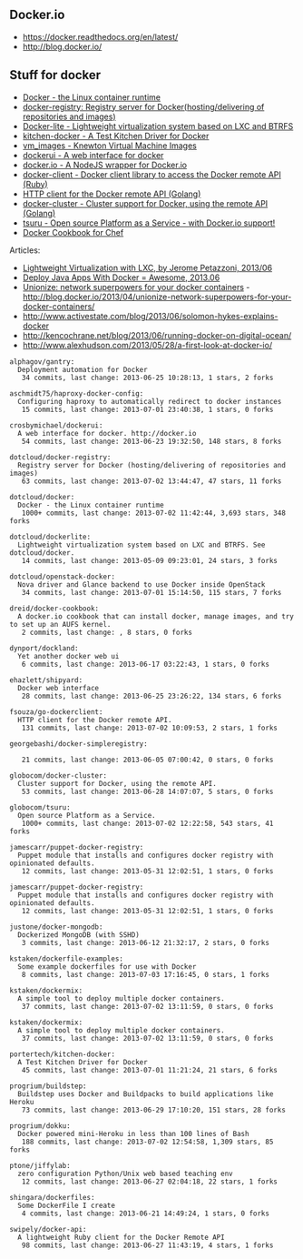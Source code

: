 ## Docker.io

  - https://docker.readthedocs.org/en/latest/
  - http://blog.docker.io/

## Stuff for docker
  - [Docker - the Linux container runtime](https://github.com/dotcloud/docker)
  - [docker-registry: Registry server for Docker(hosting/delivering of repositories and images)](https://github.com/dotcloud/docker-registry)
  - [Docker-lite - Lightweight virtualization system based on LXC and BTRFS](https://github.com/dotcloud/dockerlite.git)
  - [kitchen-docker - A Test Kitchen Driver for Docker](https://github.com/portertech/kitchen-docker)
  - [vm_images - Knewton Virtual Machine Images](https://github.com/Knewton/vm_images.git)
  - [dockerui - A web interface for docker](https://github.com/crosbymichael/dockerui.git)
  - [docker.io - A NodeJS wrapper for Docker.io](https://github.com/appersonlabs/docker.io.git)
  - [docker-client - Docker client library to access the Docker remote API (Ruby)](https://github.com/geku/docker-client.git)
  - [HTTP client for the Docker remote API (Golang)](https://github.com/fsouza/go-dockerclient.git)
  - [docker-cluster - Cluster support for Docker, using the remote API (Golang)](https://github.com/globocom/docker-cluster.git)
  - [tsuru - Open source Platform as a Service - with Docker.io support!](https://github.com/globocom/tsuru.git)
  - [Docker Cookbook for Chef](https://github.com/dreid/docker-cookbook.git)



Articles:
  - [Lightweight Virtualization with LXC, by Jerome Petazzoni, 2013/06 ](http://www.ciecloud.org/2013/subject/07-track06-Jerome%20Petazzoni.pdf)
  - [Deploy Java Apps With Docker = Awesome, 2013.06](http://blogs.atlassian.com/2013/06/deploy-java-apps-with-docker-awesome/)
  - [Unionize: network superpowers for your docker containers](https://gist.github.com/jpetazzo/5493295) - http://blog.docker.io/2013/04/unionize-network-superpowers-for-your-docker-containers/
  - http://www.activestate.com/blog/2013/06/solomon-hykes-explains-docker
  - http://kencochrane.net/blog/2013/06/running-docker-on-digital-ocean/
  - http://www.alexhudson.com/2013/05/28/a-first-look-at-docker-io/



<!-- PROJECTS_LIST_START -->
    alphagov/gantry:
      Deployment automation for Docker
       34 commits, last change: 2013-06-25 10:28:13, 1 stars, 2 forks

    aschmidt75/haproxy-docker-config:
      Configuring haproxy to automatically redirect to docker instances
       15 commits, last change: 2013-07-01 23:40:38, 1 stars, 0 forks

    crosbymichael/dockerui:
      A web interface for docker. http://docker.io
       54 commits, last change: 2013-06-23 19:32:50, 148 stars, 8 forks

    dotcloud/docker-registry:
      Registry server for Docker (hosting/delivering of repositories and images)
       63 commits, last change: 2013-07-02 13:44:47, 47 stars, 11 forks

    dotcloud/docker:
      Docker - the Linux container runtime
       1000+ commits, last change: 2013-07-02 11:42:44, 3,693 stars, 348 forks

    dotcloud/dockerlite:
      Lightweight virtualization system based on LXC and BTRFS. See dotcloud/docker.
       14 commits, last change: 2013-05-09 09:23:01, 24 stars, 3 forks

    dotcloud/openstack-docker:
      Nova driver and Glance backend to use Docker inside OpenStack
       34 commits, last change: 2013-07-01 15:14:50, 115 stars, 7 forks

    dreid/docker-cookbook:
      A docker.io cookbook that can install docker, manage images, and try to set up an AUFS kernel.
       2 commits, last change: , 8 stars, 0 forks

    dynport/dockland:
      Yet another docker web ui
       6 commits, last change: 2013-06-17 03:22:43, 1 stars, 0 forks

    ehazlett/shipyard:
      Docker web interface
       28 commits, last change: 2013-06-25 23:26:22, 134 stars, 6 forks

    fsouza/go-dockerclient:
      HTTP client for the Docker remote API.
       131 commits, last change: 2013-07-02 10:09:53, 2 stars, 1 forks

    georgebashi/docker-simpleregistry:

       21 commits, last change: 2013-06-05 07:00:42, 0 stars, 0 forks

    globocom/docker-cluster:
      Cluster support for Docker, using the remote API.
       53 commits, last change: 2013-06-28 14:07:07, 5 stars, 0 forks

    globocom/tsuru:
      Open source Platform as a Service.
       1000+ commits, last change: 2013-07-02 12:22:58, 543 stars, 41 forks

    jamescarr/puppet-docker-registry:
      Puppet module that installs and configures docker registry with opinionated defaults.
       12 commits, last change: 2013-05-31 12:02:51, 1 stars, 0 forks

    jamescarr/puppet-docker-registry:
      Puppet module that installs and configures docker registry with opinionated defaults.
       12 commits, last change: 2013-05-31 12:02:51, 1 stars, 0 forks

    justone/docker-mongodb:
      Dockerized MongoDB (with SSHD)
       3 commits, last change: 2013-06-12 21:32:17, 2 stars, 0 forks

    kstaken/dockerfile-examples:
      Some example dockerfiles for use with Docker
       8 commits, last change: 2013-07-03 17:16:45, 0 stars, 1 forks

    kstaken/dockermix:
      A simple tool to deploy multiple docker containers.
       37 commits, last change: 2013-07-02 13:11:59, 0 stars, 0 forks

    kstaken/dockermix:
      A simple tool to deploy multiple docker containers.
       37 commits, last change: 2013-07-02 13:11:59, 0 stars, 0 forks

    portertech/kitchen-docker:
      A Test Kitchen Driver for Docker
       45 commits, last change: 2013-07-01 11:21:24, 21 stars, 6 forks

    progrium/buildstep:
      Buildstep uses Docker and Buildpacks to build applications like Heroku
       73 commits, last change: 2013-06-29 17:10:20, 151 stars, 28 forks

    progrium/dokku:
      Docker powered mini-Heroku in less than 100 lines of Bash
       188 commits, last change: 2013-07-02 12:54:58, 1,309 stars, 85 forks

    ptone/jiffylab:
      zero configuration Python/Unix web based teaching env
       12 commits, last change: 2013-06-27 02:04:18, 22 stars, 1 forks

    shingara/dockerfiles:
      Some DockerFile I create
       4 commits, last change: 2013-06-21 14:49:24, 1 stars, 0 forks

    swipely/docker-api:
      A lightweight Ruby client for the Docker Remote API
       98 commits, last change: 2013-06-27 11:43:19, 4 stars, 1 forks
<!-- PROJECTS_LIST_END -->
